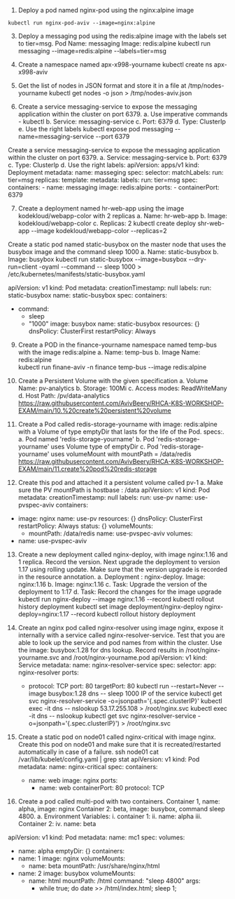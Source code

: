 1. Deploy a pod named nginx-pod using the nginx:alpine image
```
kubectl run nginx-pod-aviv --image=nginx:alpine
```


3. Deploy a messaging pod using the redis:alpine image with the labels set to tier=msg.
Pod Name: messaging
Image: redis:alpine
kubectl run messaging --image=redis:alpine --labels=tier=msg

4. Create a namespace named apx-x998-yourname
kubectl create ns apx-x998-aviv

5. Get the list of nodes in JSON format and store it in a file at /tmp/nodes-yourname
kubectl get nodes -o json > /tmp/nodes-aviv.json

6. Create a service messaging-service to expose the messaging application within the
cluster on port 6379.
a. Use imperative commands - kubectl
b. Service: messaging-service
c. Port: 6379
d. Type: ClusterIp
e. Use the right labels
kubectl expose pod messaging --name=messaging-service --port 6379

Create a service messaging-service to expose the messaging application within the
cluster on port 6379.
a. Service: messaging-service
b. Port: 6379
c. Type: ClusterIp
d. Use the right labels:
apiVersion: apps/v1
kind: Deployment
metadata:
  name: masseging
spec:
  selector:
    matchLabels:
      run: tier=msg
  replicas:
  template:
    metadata:
      labels:
        run: tier=msg
    spec:
      containers:
      - name: messaging
        image: redis:alpine
        ports:
        - containerPort: 6379

 7. Create a deployment named hr-web-app using the image kodekloud/webapp-color
with 2 replicas
a. Name: hr-web-app
b. Image: kodekloud/webapp-color
c. Replicas: 2
kubectl create deploy shr-web-app --image  kodekloud/webapp-color --replicas=2

Create a static pod named static-busybox on the master node that uses the busybox
image and the command sleep 1000
a. Name: static-busybox
b. Image: busybox
kubectl run static-busybox --image=busybox --dry-run=client -oyaml --command -- sleep 1000 &gt; /etc/kubernetes/manifests/static-busybox.yaml

apiVersion: v1
kind: Pod
metadata:
  creationTimestamp: null
  labels:
    run: static-busybox
  name: static-busybox
spec:
  containers:
  - command:
    - sleep
    - "1000"
    image: busybox
    name: static-busybox
    resources: {}
  dnsPolicy: ClusterFirst
  restartPolicy: Always


9. Create a POD in the finance-yourname namespace named temp-bus with the image
redis:alpine
a. Name: temp-bus
b. Image Name: redis:alpine  
kubectl run finane-aviv -n finance temp-bus --image redis:alpine

10. Create a Persistent Volume with the given specification
a. Volume Name: pv-analytics
b. Storage: 100Mi
c. Access modes: ReadWriteMany
d. Host Path: /pv/data-analytics
https://raw.githubusercontent.com/AvivBeery/RHCA-K8S-WORKSHOP-EXAM/main/10.%20create%20persistent%20volume

11. Create a Pod called redis-storage-yourname with image: redis:alpine with a Volume
of type emptyDir that lasts for the life of the Pod. specs:.
a. Pod named 'redis-storage-yourname'
b. Pod 'redis-storage-yourname' uses Volume type of emptyDir
c. Pod 'redis-storage-yourname' uses volumeMount with mountPath =
/data/redis
https://raw.githubusercontent.com/AvivBeery/RHCA-K8S-WORKSHOP-EXAM/main/11.create%20pod%20redis-storage

12. Create this pod and attached it a persistent volume called pv-1
a. Make sure the PV mountPath is hostbase : /data
apiVersion: v1
kind: Pod
metadata:
 creationTimestamp: null
 labels:
 run: use-pv
 name: use-pvspec-aviv
 containers:
 - image: nginx
 name: use-pv
 resources: {}
 dnsPolicy: ClusterFirst
 restartPolicy: Always
status: {}
    volumeMounts:
    - mountPath: /data/redis
      name: use-pvspec-aviv
  volumes:
  - name: use-pvspec-aviv

13. Create a new deployment called nginx-deploy, with image nginx:1.16 and 1 replica.
Record the version. Next upgrade the deployment to version 1.17 using rolling
update. Make sure that the version upgrade is recorded in the resource annotation.
a. Deployment : nginx-deploy. Image: nginx:1.16
b. Image: nginx:1.16
c. Task: Upgrade the version of the deployment to 1:17
d. Task: Record the changes for the image upgrade
kubectl run nginx-deploy --image nginx:1.16 --record
kubectl rollout history deployment
kubectl set image deployment/nginx-deploy nginx-deploy=nginx:1.17 --record
kubectl rollout history deployment

14. Create an nginx pod called nginx-resolver using image nginx, expose it internally
with a service called nginx-resolver-service. Test that you are able to look up the
service and pod names from within the cluster. Use the image: busybox:1.28 for dns
lookup. Record results in /root/nginx-yourname.svc and /root/nginx-yourname.pod
apiVersion: v1
kind: Service
metadata:
  name: nginx-resolver-service
spec:
  selector:
    app: nginx-resolver
  ports:
    - protocol: TCP
      port: 80
      targetPort: 80
kubectl run --restart=Never --image busybox:1.28 dns -- sleep 1000
IP of the service
kubectl get svc nginx-resolver-service -o=jsonpath='{.spec.clusterIP}'
kubectl exec -it dns -- nslookup 53.17.255.108 > /root/nginx.svc
kubectl exec -it dns -- nslookup
kubectl get svc nginx-resolver-service -o=jsonpath='{.spec.clusterIP}') > /root/nginx.svc

15. Create a static pod on node01 called nginx-critical with image nginx. Create this pod
on node01 and make sure that it is recreated/restarted automatically in case of a
failure.
ssh node01
cat /var/lib/kubelet/config.yaml | grep stat
apiVersion: v1
kind: Pod
metadata:
  name: nginx-critical
spec:
  containers:
    - name: web
      image: nginx
      ports:
        - name: web
          containerPort: 80
          protocol: TCP

16. Create a pod called multi-pod with two containers.
Container 1, name: alpha, image: nginx
Container 2: beta, image: busybox, command sleep 4800.
a. Environment Variables:
i. container 1:
ii. name: alpha
iii. Container 2:
iv. name: beta

apiVersion: v1
kind: Pod
metadata:
  name: mc1
spec:
  volumes:
  - name: alpha
    emptyDir: {}
  containers:
  - name: 1
    image: nginx
    volumeMounts:
    - name: beta
      mountPath: /usr/share/nginx/html
  - name: 2
    image: busybox
    volumeMounts:
    - name: html
      mountPath: /html
    command: "sleep 4800"
    args:
      - while true; do
          date >> /html/index.html;
          sleep 1;

